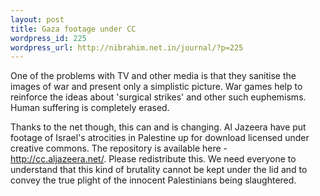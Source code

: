 ```yaml
--- 
layout: post
title: Gaza footage under CC
wordpress_id: 225
wordpress_url: http://nibrahim.net.in/journal/?p=225
---
```

One of the problems with TV and other media is that they sanitise the images of war and present only a simplistic picture. War games help to reinforce the ideas about 'surgical strikes' and other such euphemisms. Human suffering is completely erased. 

Thanks to the net though, this can and is changing. Al Jazeera have put footage of Israel's atrocities in Palestine up for download licensed under creative commons. The repository is available here - <a href='http://cc.aljazeera.net/'>http://cc.aljazeera.net/</a>. Please redistribute this. We need everyone to understand that this kind of brutality cannot be kept under the lid and to convey the true plight of the innocent Palestinians being slaughtered. 
